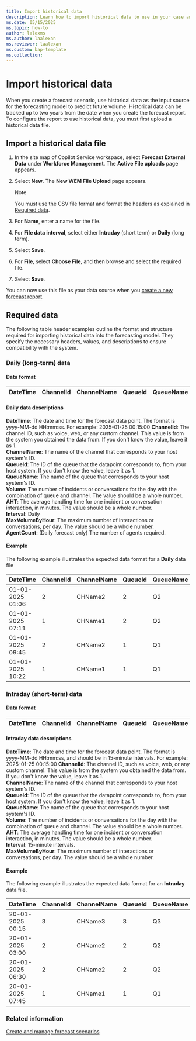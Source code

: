 ```yaml
---
title: Import historical data
description: Learn how to import historical data to use in your case and conversation forecast scenarios.
ms.date: 05/15/2025
ms.topic: how-to
author: lalexms
ms.author: laalexan
ms.reviewer: laalexan
ms.custom: bap-template
ms.collection:
---
```

# Import historical data

When you create a forecast scenario, use historical data as the input source for the forecasting model to predict future volume. Historical data can be tracked up to two years from the date when you create the forecast report. To configure the report to use historical data, you must first upload a historical data file.

## Import a historical data file 

1. In the site map of Copilot Service workspace, select **Forecast External Data** under **Workforce Management**. The **Active File uploads** page appears.
1. Select **New**. The **New WEM File Upload** page appears.

   > [!NOTE]  
   > You must use the CSV file format and format the headers as explained in [Required data](#required-data).

1. For **Name**, enter a name for the file.
1. For **File data interval**, select either **Intraday** (short term) or **Daily** (long term).
1. Select **Save**.
1. For **File**, select **Choose File**, and then browse and select the required file.
1. Select **Save**.

You can now use this file as your data source when you [create a new forecast report](wfm-forecast-scenarios.md#create-a-short-term-or-long-term-forecast-report).

## Required data

The following table header examples outline the format and structure required for importing historical data into the forecasting model. They specify the necessary headers, values, and descriptions to ensure compatibility with the system.

### Daily (long-term) data

#### Data format

 **DateTime** | **ChannelId** | **ChannelName** | **QueueId** | **QueueName** | **Volume** | **AHT** | **Interval** | **MaxVolumeByHour** | **AgentCount** 
--------------|---------------|-----------------|-------------|---------------|------------|---------|--------------|---------------------|----------------

#### Daily data descriptions

**DateTime**: The date and time for the forecast data point. The format is yyyy-MM-dd HH:mm:ss. For example: 2025-01-25 00:15:00
**ChannelId**: The channel ID, such as voice, web, or any custom channel. This value is from the system you obtained the data from. If you don't know the value, leave it as 1.  
**ChannelName**: The name of the channel that corresponds to your host system's ID.  
**QueueId**: The ID of the queue that the datapoint corresponds to, from your host system. If you don't know the value, leave it as 1.  
**QueueName**: The name of the queue that corresponds to your host system's ID.  
**Volume**: The number of incidents or conversations for the day with the combination of queue and channel. The value should be a whole number.  
**AHT**: The average handling time for one incident or conversation interaction, in minutes. The value should be a whole number.  
**Interval**: Daily  
**MaxVolumeByHour**: The maximum number of interactions or conversations, per day. The value should be a whole number.  
**AgentCount**: (Daily forecast only) The number of agents required.  

#### Example

The following example illustrates the expected data format for a **Daily** data file

|DateTime|ChannelId|ChannelName|QueueId|QueueName|Volume|AHT|Interval|MaxVolumeByHour|AgentCount|
|:----|:----|:----|:----|:----|:----|:----|:----|:----|:----|
|01-01-2025 01:06|2|CHName2|2|Q2|89|106|Daily|44|35|
|01-01-2025 07:11|1|CHName1|2|Q2|89|105|Daily|44|35|
|01-01-2025 09:45|2|CHName2|1|Q1|89|104|Daily|44|35|
|01-01-2025 10:22|1|CHName1|1|Q1|89|104|Daily|44|35|


 
### Intraday (short-term) data

#### Data format

 **DateTime** | **ChannelId** | **ChannelName** | **QueueId** | **QueueName** | **Volume** | **AHT** | **Interval** | **MaxVolumeByHour** 
--------------|---------------|-----------------|-------------|---------------|------------|---------|--------------|---------------------

#### Intraday data descriptions

**DateTime**: The date and time for the forecast data point. The format is yyyy-MM-dd HH:mm:ss, and should be in 15-minute intervals. For example: 2025-01-25 00:15:00
**ChannelId**: The channel ID, such as voice, web, or any custom channel. This value is from the system you obtained the data from. If you don't know the value, leave it as 1.  
**ChannelName**: The name of the channel that corresponds to your host system's ID.  
**QueueId**: The ID of the queue that the datapoint corresponds to, from your host system. If you don't know the value, leave it as 1.  
**QueueName**: The name of the queue that corresponds to your host system's ID.  
**Volume**: The number of incidents or conversations for the day with the combination of queue and channel. The value should be a whole number.  
**AHT**: The average handling time for one incident or conversation interaction, in minutes. The value should be a whole number.  
**Interval**: 15-minute intervals.  
**MaxVolumeByHour**: The maximum number of interactions or conversations, per day. The value should be a whole number. 

#### Example

The following example illustrates the expected data format for an **Intraday** data file.

|DateTime|ChannelId|ChannelName|QueueId|QueueName|Volume|AHT|Interval|MaxVolumeByHour|
|:----|:----|:----|:----|:----|:----|:----|:----|:----|
|20-01-2025 00:15|3|CHName3|3|Q3|59|114|15 mins|28|
|20-01-2025 03:00|2|CHName2|2|Q2|67|110|15 mins|25|
|20-01-2025 06:30|2|CHName2|2|Q2|75|108|15 mins|32|
|20-01-2025 07:45|1|CHName1|1|Q1|52|119|15 mins|46|

### Related information

[Create and manage forecast scenarios](wfm-forecast-scenarios.md)
